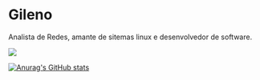 # Gileno
Analista de Redes, amante de sitemas linux e desenvolvedor de software.

<img src="https://img.shields.io/badge/LinkedIn-0077B5?style=for-the-badge&logo=linkedin&logoColor=white"/>
<link src="https://www.linkedin.com/in/gileno-cordeiro-duarte-75913a164/">




[![Anurag's GitHub stats](https://github-readme-stats.vercel.app/api?username=Gileno29&show_icons=true&theme=dark)](https://github.com/anuraghazra/github-readme-stats)
